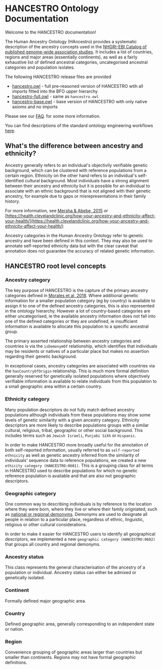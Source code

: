 # HANCESTRO Ontology Documentation

Welcome to the HANCESTRO documentation!

The Human Ancestry Ontology (HAncestro) provides a systematic description of the ancestry concepts used in the [NHGRI-EBI Catalog of published genome-wide association studies](http://www.ebi.ac.uk/gwas).  It includes a list of countries, regions and major areas (essentially continents), as well as a fairly exhaustive list of defined ancestral categories, uncategorised ancestral categories and population isolates.

The following HANCESTRO release files are provided 

* [hancestro.owl](https://github.com/EBISPOT/hancestro/blob/main/hancestro.owl) - full pre-reasoned version of HANCESTRO wtih all imports fitted into the BFO upper hierarchy
* [hancestro-full.owl](https://github.com/EBISPOT/hancestro/blob/main/hancestro-full.owl) - same as `hancestro.owl`
* [hancestro-base.owl](https://github.com/EBISPOT/hancestro/blob/main/hancestro-base.owl) - base version of HANCESTRO with only native axioms and no imports

Please see our [FAQ](https://ebispot.github.io/hancestro/faq/). for some more information.

You can find descriptions of the standard ontology engineering workflows [here](odk-workflows/index.md).


## What's the difference between ancestry and ethnicity?

Ancestry generally refers to an individual's objectivily verifiable genetic background, which can be clustered with reference populations from a certain region. Ethnicity on the other hand refers to an individual's self-identified cultural background. Most individuals have a strong alignment between their ancestry and ethnicity but it is possible for an individual to associate with an ethnic background that is not aligned with their genetic ancestry, for example due to gaps or misrepresentations in their family history.

For more information, see [Mersha & Abebe, 2015](https://humgenomics.biomedcentral.com/articles/10.1186/s40246-014-0023-x) or [https://health.clevelandclinic.org/how-your-ancestry-and-ethnicity-affect-your-health/](https://health.clevelandclinic.org/how-your-ancestry-and-ethnicity-affect-your-health/)

Ancestry categories in the Human Ancestry Ontology refer to genetic ancestry and have been defined in this context. They may also be used to annotate self-reported ethnicity data but with the clear caveat that annotation does not guarantee the accuracy of related genetic information. 

## HANCESTRO root level concepts

### Ancestry category

The key purpose of HANCESTRO is the capture of the primary ancestry categories defined in [Morales et al, 2018](https://genomebiology.biomedcentral.com/articles/10.1186/s13059-018-1396-2). Where additional genetic information for a smaller population category (eg by country) is available to assign it to one of the defined ancestry categories, this is also represented in the ontology hierarchy. However a lot of country-based categories are either uncategorised, ie the available ancestry information does not fall into one of the defined categories or they are undefined, ie insufficient information is available to allocate this population to a specific ancestral group.

The primary asserted relationship between ancestry categories and countries is via the `isDemonymOf` relationship, which identifies that individuals may be residents or natives of a particular place but makes no assertion regarding their genetic background.

In exceptional cases, ancestry categories are associated with countries via the `hasCountryOfOrigin` relationship. This is much more formal definition generally reserved for genetically isolated populations where objectively verifiable information is available to relate individuals from this population to a small geographic area within a certain country.

### Ethnicity category

Many population descriptors do not fully match defined ancestry populations although individuals from these populations may show some levels of genetic similarity with a given ancestry category. Ethnicity descriptors are more likely to describe populations groups with a similar cultural, religious, tribal, geographic or other social background. This includes terms such as `Jewish Israeli`, `Punjabi Sikh` or `Hispanic`. 

In order to make HANCESTRO more broadly useful for the annotation of both self-reported information, usually referred to as `self-reported ethnicity` as well as genetic ancestry inferred from the similarity of individuals' sequence data to reference populations, we created a new `ethicity category (HANCESTRO:0601)`. This is a grouping class for all terms in HANCESTRO used to describe populations for which no genetic reference population is available and that are also not geographic descriptors. 


### Geographic category

One common way to describing individuals is by reference to the location where they were born, where they live or where their family origniated, such as [national or regional demonyms](https://en.wikipedia.org/wiki/Demonym). Demonyms are used to designate all people in relation to a particular place, regardless of ethnic, linguistic, religious or other cultural considerations.

In order to make it easier for HANCESTRO users to identify all geographical descriptors, we implemented a new `geographic category (HANCESTRO:0602)` that groups all country and regional demonyms.   


### Ancestry status

This class represents the general characterisation of the ancestry of a population or individual. Ancestry status can either be admixed or genetically isolated.


### Continent

Formally defined major geographic area.


### Country

Defined geographic area, generally corresponding to an independent state or nation.

### Region

Convenience grouping of geographic areas larger than countries but smaller than continents. Regions may not have formal geographic definitions.



